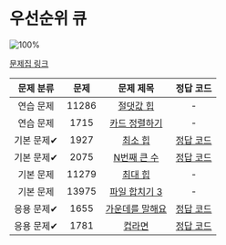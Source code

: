 # 우선순위 큐

![100%](https://progress-bar.dev/4/?scale=8&title=progress&width=500&color=babaca&suffix=/8)

[문제집 링크](https://www.acmicpc.net/workbook/view/9502)

| 문제 분류 | 문제 | 문제 제목 | 정답 코드 |
| :--: | :--: | :--: | :--: |
| 연습 문제 | 11286 | [절댓값 힙](https://www.acmicpc.net/problem/11286) | - |
| 연습 문제 | 1715 | [카드 정렬하기](https://www.acmicpc.net/problem/1715) | - |
| 기본 문제✔ | 1927 | [최소 힙](https://www.acmicpc.net/problem/1927) | [정답 코드](../0x17/1927.py) |
| 기본 문제✔ | 2075 | [N번째 큰 수](https://www.acmicpc.net/problem/2075) | [정답 코드](../0x17/2075.py) |
| 기본 문제 | 11279 | [최대 힙](https://www.acmicpc.net/problem/11279) | - |
| 기본 문제 | 13975 | [파일 합치기 3](https://www.acmicpc.net/problem/13975) | - |
| 응용 문제✔ | 1655 | [가운데를 말해요](https://www.acmicpc.net/problem/1655) | [정답 코드](../0x17/1655.py) |
| 응용 문제✔ | 1781 | [컵라면](https://www.acmicpc.net/problem/1781) | [정답 코드](../0x17/1781.py) |
